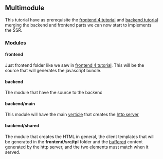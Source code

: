 ## Multimodule

This tutorial have as prerequisite the [frontend 4 tutorial](../frontend-4/readme.md) and [backend tutorial](../backend-1/readme.md) merging the backend and frontend parts we can now start to implements the SSR.

### Modules

#### frontend
Just frontend folder like we saw in [frontend 4 tutorial](../frontend-4/readme.md). This will be the source that will generates the javascript bundle.

#### backend
The module that have the source to the backend

#### backend/main
This module will have the main [verticle](https://vertx.io/docs/vertx-core/kotlin/#_verticles) that creates the [http server](https://vertx.io/docs/vertx-web/kotlin/) 

#### backend/shared
The module that creates the HTML in general, the client templates that will be generated in the **frontend/src/tpl** folder and the [buffered](https://vertx.io/docs/vertx-core/kotlin/#_buffers) content generated by the http server, and the two elements must match when it served. 